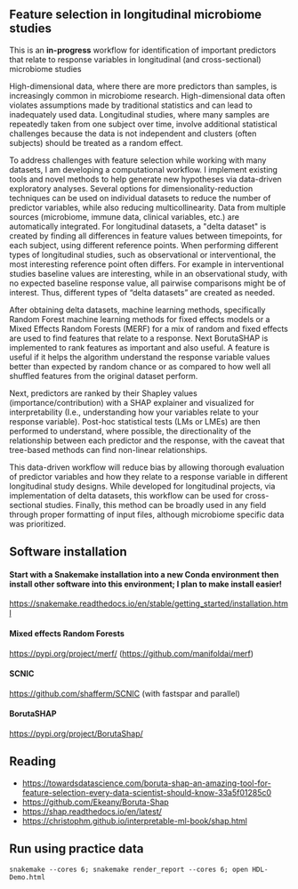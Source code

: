 ## Feature selection in longitudinal microbiome studies

This is an **in-progress** workflow for identification of important predictors that relate to response variables in longitudinal (and cross-sectional) microbiome studies 


High-dimensional data, where there are more predictors than samples, is increasingly common in microbiome research. High-dimensional data often violates assumptions made by traditional statistics and can lead to inadequately used data. Longitudinal studies, where many samples are repeatedly taken from one subject over time, involve additional statistical challenges because the data is not independent and clusters (often subjects) should be treated as a random effect. 


To address challenges with feature selection while working with many datasets, I am developing a computational workflow. I implement existing tools and novel methods to help generate new hypotheses via data-driven exploratory analyses. Several options for dimensionality-reduction techniques can be used on individual datasets to reduce the number of predictor variables, while also reducing multicollinearity. Data from multiple sources (microbiome, immune data, clinical variables, etc.) are automatically integrated. For longitudinal datasets, a "delta dataset" is created by finding all differences in feature values between timepoints, for each subject, using different reference points. When performing different types of longitudinal studies, such as observational or interventional, the most interesting reference point often differs. For example in interventional studies baseline values are interesting, while in an observational study, with no expected baseline response value, all pairwise comparisons might be of interest. Thus, different types of “delta datasets” are created as needed.

After obtaining delta datasets, machine learning methods, specifically Random Forest machine learning methods for fixed effects models or a Mixed Effects Random Forests (MERF) for a mix of random and fixed effects are used to find features that relate to a response. Next BorutaSHAP is implemented to rank features as important and also useful. A feature is useful if it helps the algorithm understand the response variable values better than expected by random chance or as compared to how well all shuffled features from the original dataset perform.

Next, predictors are ranked by their Shapley values (importance/contribution) with a SHAP explainer and visualized for interpretability (I.e., understanding how your variables relate to your response variable). Post-hoc statistical tests (LMs or LMEs) are then performed to understand, where possible, the directionality of the relationship between each predictor and the response, with the caveat that tree-based methods can find non-linear relationships. 

This data-driven workflow will reduce bias by allowing thorough evaluation of predictor variables and how they relate to a response variable in different longitudinal study designs. While developed for longitudinal projects, via implementation of delta datasets, this workflow can be used for cross-sectional studies. Finally, this method can be broadly used in any field through proper formatting of input files, although microbiome specific data was prioritized. 

## Software installation

#### Start with a Snakemake installation into a new Conda environment then install other software into this environment; I plan to make install easier!
https://snakemake.readthedocs.io/en/stable/getting_started/installation.html

#### Mixed effects Random Forests
https://pypi.org/project/merf/ (https://github.com/manifoldai/merf)

#### SCNIC
https://github.com/shafferm/SCNIC (with fastspar and parallel)

#### BorutaSHAP
https://pypi.org/project/BorutaShap/


## Reading
- https://towardsdatascience.com/boruta-shap-an-amazing-tool-for-feature-selection-every-data-scientist-should-know-33a5f01285c0
- https://github.com/Ekeany/Boruta-Shap
- https://shap.readthedocs.io/en/latest/
- https://christophm.github.io/interpretable-ml-book/shap.html

## Run using practice data

`snakemake --cores 6; snakemake render_report --cores 6; open HDL-Demo.html`
 
